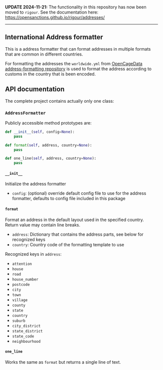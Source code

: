 **UPDATE 2024-11-21:** The functionality in this repository has now been moved to `rigour`. See the documentation here: https://opensanctions.github.io/rigour/addresses/

---

## International Address formatter

This is a address formatter that can format addresses in multiple formats that are common
in different countries.

For formatting the addresses the `worldwide.yml` from [OpenCageData address-formatting repository](https://github.com/OpenCageData/address-formatting) is used to format the address according to customs in the country that is been encoded.

## API documentation

The complete project contains actually only one class:

### `AddressFormatter`

Publicly accessible method prototypes are:

```python
def __init__(self, config=None):
    pass

def format(self, address, country=None):
    pass

def one_line(self, address, country=None):
    pass
```

#### `__init__`

Initialize the address formatter
- `config`: (optional) override default config file to use for the address formatter, defaults to config file included in this package

#### `format`

Format an address in the default layout used in the specified country. Return value may contain line breaks.
- `address`: Dictionary that contains the address parts, see below for recognized keys
- `country`: Country code of the formatting template to use

Recognized keys in `address`:
- `attention`
- `house`
- `road`
- `house_number`
- `postcode`
- `city`
- `town`
- `village`
- `county`
- `state`
- `country`
- `suburb`
- `city_district`
- `state_district`
- `state_code`
- `neighbourhood`

#### `one_line`

Works the same as `format` but returns a single line of text.
